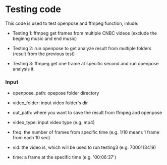 # Testing code

This code is used to test openpose and ffmpeg function, inlude:

- Testing 1: ffmpeg get frames from multiple CNBC videos (exclude the beginng music and end music)

- Testing 2: run openpose to get analyze result from multiple folders (result from the previous test)

- Testing 3: ffmpeg get one frame at specific second and run openpose analysis it.


### Input

- openpose_path: opepose folder directory

- video_folder: input video folder's dir

- out_path: where you want to save the result from ffmpeg and openpose

- video_type: input video type (e.g. mp4)

- freq: the number of frames from specific time (e.g. 1/10 means 1 frame from each 10 sec)

- vid: the video is, which will be used to run testing3 (e.g. 7000113419)

- time: a frame at the specific time (e.g. '00:06:37')

